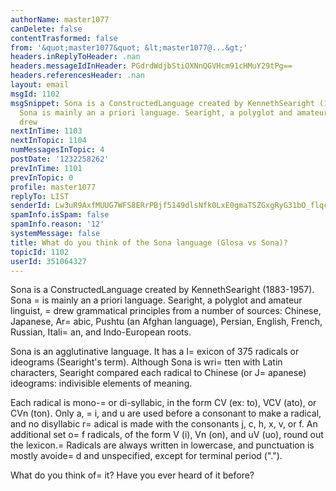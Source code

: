 ```yaml
---
authorName: master1077
canDelete: false
contentTrasformed: false
from: '&quot;master1077&quot; &lt;master1077@...&gt;'
headers.inReplyToHeader: .nan
headers.messageIdInHeader: PGdrdWdjbStiOXNnQGVHcm91cHMuY29tPg==
headers.referencesHeader: .nan
layout: email
msgId: 1102
msgSnippet: Sona is a ConstructedLanguage created by KennethSearight (1883-1957).
  Sona is mainly an a priori language. Searight, a polyglot and amateur linguist,
  drew
nextInTime: 1103
nextInTopic: 1104
numMessagesInTopic: 4
postDate: '1232258262'
prevInTime: 1101
prevInTopic: 0
profile: master1077
replyTo: LIST
senderId: Lw3uR9AxfMUUG7WFS8ERrPBjf5149dlsNfk0LxE0gmaTSZGxgRyG31bO_flqcO64TpJnXv8GcdXHfxvrdW8GfzMeyaQAsMheVMU
spamInfo.isSpam: false
spamInfo.reason: '12'
systemMessage: false
title: What do you think of the Sona language (Glosa vs Sona)?
topicId: 1102
userId: 351064327
---
```


Sona is a ConstructedLanguage created by KennethSearight (1883-1957).
Sona =
is mainly an a priori language. Searight, a polyglot and amateur
linguist, =
drew grammatical principles from a number of sources:
Chinese, Japanese, Ar=
abic, Pushtu (an Afghan language), Persian,
English, French, Russian, Itali=
an, and Indo-European roots.

Sona is an agglutinative language. It has a l=
exicon of 375 radicals or
ideograms (Searight's term). Although Sona is wri=
tten with Latin
characters, Searight compared each radical to Chinese (or J=
apanese)
ideograms: indivisible elements of meaning.

Each radical is mono-=
 or di-syllabic, in the form CV (ex: to), VCV
(ato), or CVn (ton). Only a, =
i, and u are used before a consonant to
make a radical, and no disyllabic r=
adical is made with the consonants
j, c, h, x, v, or f. An additional set o=
f radicals, of the form V (i),
Vn (on), and uV (uo), round out the lexicon.=
 Radicals are always
written in lowercase, and punctuation is mostly avoide=
d and
unspecified, except for terminal period ("."). 

What do you think of=
 it? Have you ever heard of it before?





